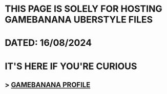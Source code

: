 # THIS PAGE IS SOLELY FOR HOSTING GAMEBANANA UBERSTYLE FILES
# DATED: 16/08/2024

# IT'S HERE IF YOU'RE CURIOUS
## > [GAMEBANANA PROFILE](https://gamebanana.com/members/1305514)
